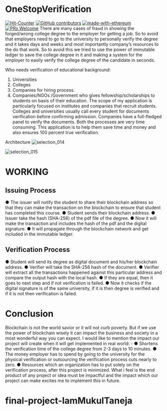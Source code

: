# OneStopVerification

[![Hit-Counter](http://hits.dwyl.io/IamMukulTaneja/OneStopVerification.svg)](http://hits.dwyl.io/IamMukulTaneja/OneStopVerification) 
[![GitHub contributors](https://img.shields.io/github/contributors/Naereen/StrapDown.js.svg)](https://gitHub.com/IamMukulTaneja/OneStopVerification)  [![made-with-ethereum](https://img.shields.io/badge/Made%20with-Python-1f425f.svg)](https://www.python.org/)
[![PRs Welcome](https://img.shields.io/badge/PRs-welcome-brightgreen.svg?style=flat-square)](http://makeapullrequest.com)
There are many cases of fraud in showing the forged/wrong college degree to the employer for
getting a job. So to avoid that employers need to go to the university to personally verify the
degree and it takes days and weeks and most importantly company’s resources to the do that
work. So to avoid this we tried to use the power of immutable ledger to save the college degree
in it and making a system for the employer to easily verify the college degree of the candidate in
seconds.

Who needs verification of educational background:
1. Universities
2. Colleges
3. Companies for hiring process.
4. Companies/NGOs /Government who gives fellowship/scholarships to students on basis
of their education.
The scope of my application is particularly focused on institutes and companies that recruit
students. Colleges and universities usually call every student for documents verification before
confirming admission. Companies have a full-fledged panel to verify the documents. Both the
processes are very time consuming. This application is to help them save time and money and
also ensures 100 percent true verification.

Architecture
![selection_014](https://user-images.githubusercontent.com/20643833/50051543-8efa2580-013a-11e9-977c-8a9a03f9b96f.png)

![selection_015](https://user-images.githubusercontent.com/20643833/50051564-e5676400-013a-11e9-9ac8-f3f46b872c1a.png)

# WORKING
## Issuing Process
● The issuer will notify the student to share their blockchain address so that they can make
the transaction on the blockchain to ensure that student has completed this course.
● Student sends their blockchain address.
● Issuer take the hash (SHA-256) of the pdf file of the degree.
● Now it will make the transaction and includes the hash of the pdf and the digital
signature.
● It will propagate through the blockchain network and get included in the immutable
ledger.
## Verification Process
● Student will send its degree as digital document and his/her blockchain address.
● Verifier will take the SHA-256 hash of the document.
● Verifier will extract all the transactions happened against this particular address and
compare the output hash with the local hash.
● If they are equal, then it goes to next step and if not verification is failed.
● Now it checks if the digital signature is of the same university, if it is then degree is
verified and if it is not then verification is failed.

# Conclusion
Blockchain is not the world savior or it will not curb poverty. But if we use the power of
blockchain wisely it can impact the business and society in a most wonderful way you can
expect. I would like to mention the impact our project will create when it will get implemented in
real world: -
● Shortens the verification time of the college degree from 2-3 days to 10 minutes.
● The money employer has to spend by going to the university for the physical verification
or outsourcing the verification process cuts nearly to zero.
● Resources which an organization has to put solely on the verification process, after this
project is minimized.
What i feel is the end product of any project or idea must be impactful and the impact which
our project can make excites me to implement this in future.
# final-project-IamMukulTaneja
